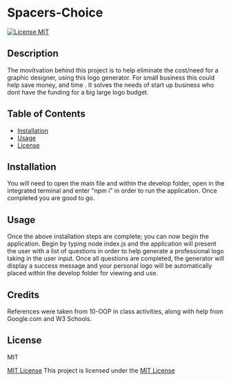 # Spacers-Choice

  [![License MIT](https://img.shields.io/badge/License-MIT-brightgreen)](https://opensource.org/licenses/MIT)
  

## Description
   The movitvation behind this project is to help eliminate the cost/need for a graphic designer, using this logo generator. For small business this could help save money, and time . It solves the needs of start up business who dont have the funding for a big large logo budget.
  
## Table of Contents
  - [Installation](#installation)
  - [Usage](#usage)
  - [License](#license)
   
   
## Installation
<a name="installation"></a>
  You will need to open the main file and within the develop folder, open in the integrated terminal and enter "npm i" in order to run the application. Once completed you are good to go.


## Usage
<a name="usage"></a>
  Once the above installation steps are complete; you can now begin the application. Begin by typing node index.js and the application will present the user with a list of questions in order to help generate a professional logo taking in the user input. Once all questions are completed, the generator will display a success message and your personal logo will be automatically placed within the develop folder for viewing and use.


## Credits
  References were taken from 10-OOP in class activities, along with help from Google.com  and W3 Schools.


## License
<a name="license"></a>
  MIT
  
  [MIT License](https://opensource.org/licenses/MIT)
  This project is licensed under the [MIT License](https://opensource.org/licenses/MIT)
